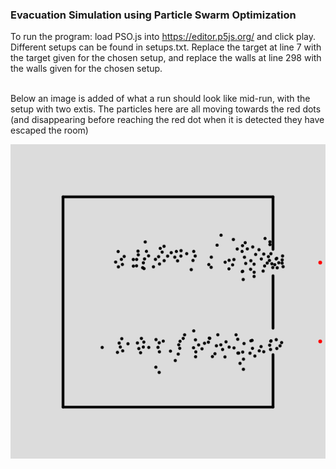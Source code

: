 <h3>Evacuation Simulation using Particle Swarm Optimization</h3>

To run the program: load PSO.js into https://editor.p5js.org/ and click play. <br>
Different setups can be found in setups.txt. Replace the target at line 7 with the target given for the chosen setup, and replace the walls at line 298 with the walls given for the chosen setup.<br><br>

Below an image is added of what a run should look like mid-run, with the setup with two extis. The particles here are all moving towards the red dots (and disappearing before reaching the red dot when it is detected they have escaped the room)

<img src="sample_run.png">
